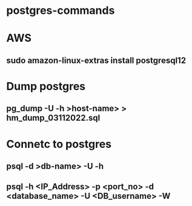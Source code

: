 # postgres-commands

# AWS
## sudo amazon-linux-extras install postgresql12
# Dump postgres
## pg_dump  -U <username> -h  >host-name> <db-name>  > hm_dump_03112022.sql
# Connetc to postgres
## psql -d >db-name> -U <username> -h  <host>
## psql -h <IP_Address> -p <port_no> -d <database_name> -U <DB_username> -W
